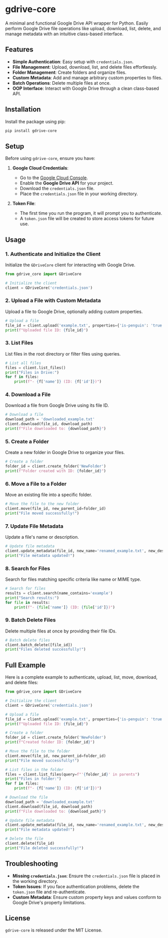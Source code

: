 # gdrive-core

A minimal and functional Google Drive API wrapper for Python. Easily perform Google Drive file operations like upload, download, list, delete, and manage metadata with an intuitive class-based interface.

## Features

- **Simple Authentication**: Easy setup with `credentials.json`.
- **File Management**: Upload, download, list, and delete files effortlessly.
- **Folder Management**: Create folders and organize files.
- **Custom Metadata**: Add and manage arbitrary custom properties to files.
- **Batch Operations**: Delete multiple files at once.
- **OOP Interface**: Interact with Google Drive through a clean class-based API.

## Installation

Install the package using pip:

```bash
pip install gdrive-core
```

## Setup

Before using `gdrive-core`, ensure you have:

1. **Google Cloud Credentials**:
   - Go to the [Google Cloud Console](https://console.cloud.google.com/).
   - Enable the **Google Drive API** for your project.
   - Download the `credentials.json` file.
   - Place the `credentials.json` file in your working directory.

2. **Token File**:
   - The first time you run the program, it will prompt you to authenticate.
   - A `token.json` file will be created to store access tokens for future use.

## Usage

### 1. Authenticate and Initialize the Client

Initialize the `GDriveCore` client for interacting with Google Drive.

```python
from gdrive_core import GDriveCore

# Initialize the client
client = GDriveCore('credentials.json')
```

### 2. Upload a File with Custom Metadata

Upload a file to Google Drive, optionally adding custom properties.

```python
# Upload a file
file_id = client.upload('example.txt', properties={'is-penguin': 'true', 'category': 'animal'})
print(f"Uploaded file ID: {file_id}")
```

### 3. List Files

List files in the root directory or filter files using queries.

```python
# List all files
files = client.list_files()
print("Files in Drive:")
for f in files:
    print(f"- {f['name']} (ID: {f['id']})")
```

### 4. Download a File

Download a file from Google Drive using its file ID.

```python
# Download a file
download_path = 'downloaded_example.txt'
client.download(file_id, download_path)
print(f"File downloaded to: {download_path}")
```

### 5. Create a Folder

Create a new folder in Google Drive to organize your files.

```python
# Create a folder
folder_id = client.create_folder('NewFolder')
print(f"Folder created with ID: {folder_id}")
```

### 6. Move a File to a Folder

Move an existing file into a specific folder.

```python
# Move the file to the new folder
client.move(file_id, new_parent_id=folder_id)
print("File moved successfully!")
```

### 7. Update File Metadata

Update a file's name or description.

```python
# Update file metadata
client.update_metadata(file_id, new_name='renamed_example.txt', new_description='Updated metadata')
print("File metadata updated!")
```

### 8. Search for Files

Search for files matching specific criteria like name or MIME type.

```python
# Search for files
results = client.search(name_contains='example')
print("Search results:")
for file in results:
    print(f"- {file['name']} (ID: {file['id']})")
```

### 9. Batch Delete Files

Delete multiple files at once by providing their file IDs.

```python
# Batch delete files
client.batch_delete([file_id])
print("Files deleted successfully!")
```

## Full Example

Here is a complete example to authenticate, upload, list, move, download, and delete files:

```python
from gdrive_core import GDriveCore

# Initialize the client
client = GDriveCore('credentials.json')

# Upload a file
file_id = client.upload('example.txt', properties={'is-penguin': 'true'})
print(f"Uploaded file ID: {file_id}")

# Create a folder
folder_id = client.create_folder('NewFolder')
print(f"Created folder ID: {folder_id}")

# Move the file to the folder
client.move(file_id, new_parent_id=folder_id)
print("File moved successfully!")

# List files in the folder
files = client.list_files(query=f"'{folder_id}' in parents")
print("Files in folder:")
for f in files:
    print(f"- {f['name']} (ID: {f['id']})")

# Download the file
download_path = 'downloaded_example.txt'
client.download(file_id, download_path)
print(f"File downloaded to: {download_path}")

# Update file metadata
client.update_metadata(file_id, new_name='renamed_example.txt', new_description='Updated metadata')
print("File metadata updated!")

# Delete the file
client.delete(file_id)
print("File deleted successfully!")
```

## Troubleshooting

- **Missing `credentials.json`**: Ensure the `credentials.json` file is placed in the working directory.
- **Token Issues**: If you face authentication problems, delete the `token.json` file and re-authenticate.
- **Custom Metadata**: Ensure custom property keys and values conform to Google Drive's property limitations.

## License

`gdrive-core` is released under the MIT License.

